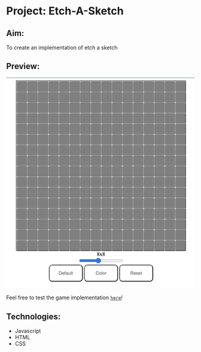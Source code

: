 # Project: Etch-A-Sketch

## Aim: 
To create an implementation of etch a sketch

## Preview:
![alt text](./img/preview.png)

Feel free to test the game implementation [`here`](https://wkarlina001.github.io/rock-paper-scissors/)!

## Technologies:
* Javascript
* HTML
* CSS

